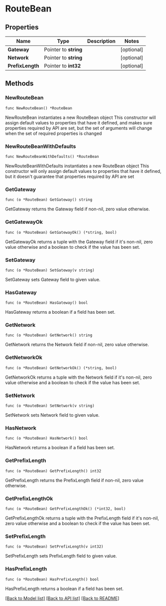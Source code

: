 # RouteBean

## Properties

Name | Type | Description | Notes
------------ | ------------- | ------------- | -------------
**Gateway** | Pointer to **string** |  | [optional] 
**Network** | Pointer to **string** |  | [optional] 
**PrefixLength** | Pointer to **int32** |  | [optional] 

## Methods

### NewRouteBean

`func NewRouteBean() *RouteBean`

NewRouteBean instantiates a new RouteBean object
This constructor will assign default values to properties that have it defined,
and makes sure properties required by API are set, but the set of arguments
will change when the set of required properties is changed

### NewRouteBeanWithDefaults

`func NewRouteBeanWithDefaults() *RouteBean`

NewRouteBeanWithDefaults instantiates a new RouteBean object
This constructor will only assign default values to properties that have it defined,
but it doesn't guarantee that properties required by API are set

### GetGateway

`func (o *RouteBean) GetGateway() string`

GetGateway returns the Gateway field if non-nil, zero value otherwise.

### GetGatewayOk

`func (o *RouteBean) GetGatewayOk() (*string, bool)`

GetGatewayOk returns a tuple with the Gateway field if it's non-nil, zero value otherwise
and a boolean to check if the value has been set.

### SetGateway

`func (o *RouteBean) SetGateway(v string)`

SetGateway sets Gateway field to given value.

### HasGateway

`func (o *RouteBean) HasGateway() bool`

HasGateway returns a boolean if a field has been set.

### GetNetwork

`func (o *RouteBean) GetNetwork() string`

GetNetwork returns the Network field if non-nil, zero value otherwise.

### GetNetworkOk

`func (o *RouteBean) GetNetworkOk() (*string, bool)`

GetNetworkOk returns a tuple with the Network field if it's non-nil, zero value otherwise
and a boolean to check if the value has been set.

### SetNetwork

`func (o *RouteBean) SetNetwork(v string)`

SetNetwork sets Network field to given value.

### HasNetwork

`func (o *RouteBean) HasNetwork() bool`

HasNetwork returns a boolean if a field has been set.

### GetPrefixLength

`func (o *RouteBean) GetPrefixLength() int32`

GetPrefixLength returns the PrefixLength field if non-nil, zero value otherwise.

### GetPrefixLengthOk

`func (o *RouteBean) GetPrefixLengthOk() (*int32, bool)`

GetPrefixLengthOk returns a tuple with the PrefixLength field if it's non-nil, zero value otherwise
and a boolean to check if the value has been set.

### SetPrefixLength

`func (o *RouteBean) SetPrefixLength(v int32)`

SetPrefixLength sets PrefixLength field to given value.

### HasPrefixLength

`func (o *RouteBean) HasPrefixLength() bool`

HasPrefixLength returns a boolean if a field has been set.


[[Back to Model list]](../README.md#documentation-for-models) [[Back to API list]](../README.md#documentation-for-api-endpoints) [[Back to README]](../README.md)


